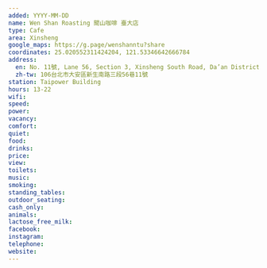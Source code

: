 ```yaml
---
added: YYYY-MM-DD
name: Wen Shan Roasting 聞山咖啡 臺大店
type: Cafe
area: Xinsheng
google_maps: https://g.page/wenshanntu?share
coordinates: 25.020552311424204, 121.53346642666784
address:
  en: No. 11號, Lane 56, Section 3, Xinsheng South Road, Da’an District, Taipei City, 106
  zh-tw: 106台北市大安區新生南路三段56巷11號
station: Taipower Building
hours: 13-22
wifi: 
speed: 
power: 
vacancy: 
comfort: 
quiet: 
food: 
drinks: 
price: 
view: 
toilets: 
music: 
smoking: 
standing_tables: 
outdoor_seating: 
cash_only: 
animals: 
lactose_free_milk: 
facebook: 
instagram: 
telephone: 
website: 
---
```

